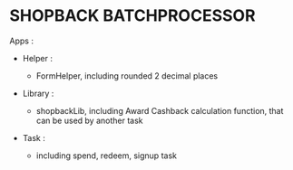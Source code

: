 # SHOPBACK BATCHPROCESSOR #


Apps :

* Helper : 
    - FormHelper, including rounded 2 decimal places

* Library :
    - shopbackLib, including Award Cashback calculation function, that can be used by another task 
* Task :
    - including spend, redeem, signup task